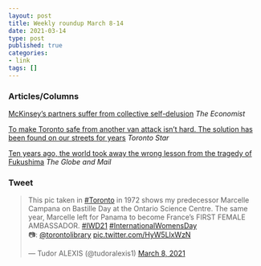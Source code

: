 ```yaml
---
layout: post
title: Weekly roundup March 8-14
date: 2021-03-14
type: post
published: true
categories:
- link
tags: []
---
```


### Articles/Columns

[McKinsey’s partners suffer from collective self-delusion](https://www.economist.com/business/2021/03/03/mckinseys-partners-suffer-from-collective-self-delusion "McKinsey’s partners suffer from collective self-delusion") *The Economist*

[To make Toronto safe from another van attack isn’t hard. The solution has been found on our streets for years](https://www.thestar.com/opinion/contributors/2021/03/06/to-make-toronto-safe-from-another-van-attack-isnt-hard-the-solution-has-been-found-on-our-streets-for-years.html "To make Toronto safe from another van attack isn’t hard. The solution has been found on our streets for years. By Shawn Micallef") *Toronto Star*

[Ten years ago, the world took away the wrong lesson from the tragedy of Fukushima](https://www.theglobeandmail.com/opinion/article-ten-years-ago-fukushima-taught-us-the-wrong-lesson-about-nuclear-power/ "Ten years ago, the world took away the wrong lesson from the tragedy of Fukushima. By Doug Saunders") *The Globe and Mail*

### Tweet

<blockquote class="twitter-tweet" data-dnt="true"><p lang="en" dir="ltr">This pic taken in <a href="https://twitter.com/hashtag/Toronto?src=hash&amp;ref_src=twsrc%5Etfw">#Toronto</a> in 1972 shows my predecessor Marcelle Campana on Bastille Day at the Ontario Science Centre. The same year, Marcelle left for Panama to become France’s FIRST FEMALE AMBASSADOR. <a href="https://twitter.com/hashtag/IWD21?src=hash&amp;ref_src=twsrc%5Etfw">#IWD21</a> <a href="https://twitter.com/hashtag/InternationalWomensDay?src=hash&amp;ref_src=twsrc%5Etfw">#InternationalWomensDay</a> <br>📷: <a href="https://twitter.com/torontolibrary?ref_src=twsrc%5Etfw">@torontolibrary</a> <a href="https://t.co/HyW5LlxWzN">pic.twitter.com/HyW5LlxWzN</a></p>&mdash; Tudor ALEXIS (@tudoralexis1) <a href="https://twitter.com/tudoralexis1/status/1369025372545638400?ref_src=twsrc%5Etfw">March 8, 2021</a></blockquote> <script async src="https://platform.twitter.com/widgets.js" charset="utf-8"></script>
